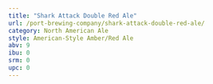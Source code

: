 ```yaml
---
title: "Shark Attack Double Red Ale"
url: /port-brewing-company/shark-attack-double-red-ale/
category: North American Ale
style: American-Style Amber/Red Ale
abv: 9
ibu: 0
srm: 0
upc: 0
---
```


